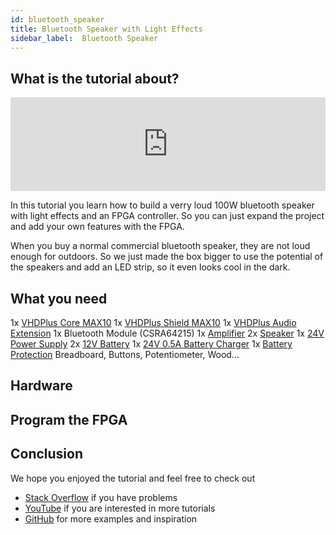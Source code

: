 ```yaml
---
id: bluetooth_speaker
title: Bluetooth Speaker with Light Effects
sidebar_label:  Bluetooth Speaker
---
```


## What is the tutorial about?

<div class="fluidMedia"><iframe id="ytplayer" type="text/html" width="100%" src="https://www.youtube.com/embed/Lzl480XEgFU?autoplay=0&origin=http://vhdplus.com" frameborder="0" allowfullscreen></iframe></div>

In this tutorial you learn how to build a verry loud 100W bluetooth speaker with light effects and an FPGA controller. So you can just expand the project and add your own features with the FPGA.

When you buy a normal commercial bluetooth speaker, they are not loud enough for outdoors. So we just made the box bigger to use the potential of the speakers and add an LED strip, so it even looks cool in the dark. 

## What you need

1x [VHDPlus Core MAX10](https://shop.vhdplus.com/product/vhdplus-core-max10/)
1x [VHDPlus Shield MAX10](https://shop.vhdplus.com/product/vhdplus-shield-max10/)
1x [VHDPlus Audio Extension](https://shop.vhdplus.com/product/vhdplus-audio-extension/)
1x Bluetooth Module (CSRA64215)
1x [Amplifier](https://www.arrow.de/products/tpa3220evm-micro/texas-instruments)
2x [Speaker](https://amzn.to/3t3P4E1)
1x [24V Power Supply](https://www.arrow.de/products/lrs-150-24/mean-well-enterprises)
2x [12V Battery](https://www.arrow.de/products/lc-p127r2p/panasonic)
1x [24V 0.5A Battery Charger](https://amzn.to/39XGkYq)
1x [Battery Protection](https://amzn.to/3d8ka81)
Breadboard, Buttons, Potentiometer, Wood...

## Hardware



## Program the FPGA



## Conclusion


We hope you enjoyed the tutorial and feel free to check out 
- [Stack Overflow](https://stackoverflow.com/questions/tagged/vhdp) if you have problems
- [YouTube](https://www.youtube.com/channel/UC7qiOvlaBSiWyAb7R1xTaEw) if you are interested in more tutorials
- [GitHub](https://github.com/search?utf8=%E2%9C%93&q=vhdplus) for more examples and inspiration